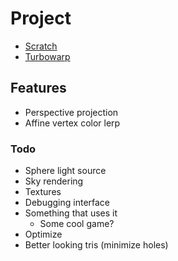 # Project
- [Scratch](https://scratch.mit.edu/projects/953678860/)
- [Turbowarp](https://turbowarp.org/953678860?fps=60&turbo)

## Features
- Perspective projection
- Affine vertex color lerp

### Todo
- Sphere light source
- Sky rendering
- Textures
- Debugging interface
- Something that uses it
    - Some cool game?
- Optimize
- Better looking tris (minimize holes)
